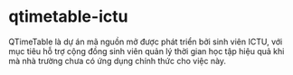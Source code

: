 # qtimetable-ictu
QTimeTable là dự án mã nguồn mở được phát triển bởi sinh viên ICTU, với mục tiêu hỗ trợ cộng đồng sinh viên quản lý thời gian học tập hiệu quả khi mà nhà trường chưa có ứng dụng chính thức cho việc này.
